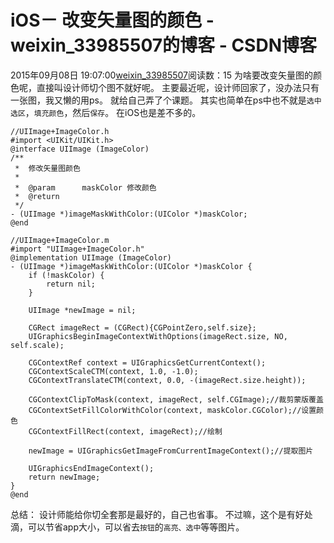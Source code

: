 # iOS－ 改变矢量图的颜色 - weixin_33985507的博客 - CSDN博客
2015年09月08日 19:07:00[weixin_33985507](https://me.csdn.net/weixin_33985507)阅读数：15
为啥要改变矢量图的颜色呢，直接叫设计师切个图不就好呢。
主要最近呢，设计师回家了，没办法只有一张图，我又懒的用ps。
就给自己弄了个课题。
其实也简单在ps中也不就是`选中选区`，`填充颜色`，然后`保存`。
在iOS也是差不多的。
```
//UIImage+ImageColor.h
#import <UIKit/UIKit.h>
@interface UIImage (ImageColor)
/**
 *  修改矢量图颜色
 *
 *  @param      maskColor 修改颜色
 *  @return
 */
- (UIImage *)imageMaskWithColor:(UIColor *)maskColor;
@end
```
```
//UIImage+ImageColor.m
#import "UIImage+ImageColor.h"
@implementation UIImage (ImageColor)
- (UIImage *)imageMaskWithColor:(UIColor *)maskColor {
    if (!maskColor) {
        return nil;
    }
    
    UIImage *newImage = nil;
    
    CGRect imageRect = (CGRect){CGPointZero,self.size};
    UIGraphicsBeginImageContextWithOptions(imageRect.size, NO, self.scale);
    
    CGContextRef context = UIGraphicsGetCurrentContext();
    CGContextScaleCTM(context, 1.0, -1.0);
    CGContextTranslateCTM(context, 0.0, -(imageRect.size.height));
   
    CGContextClipToMask(context, imageRect, self.CGImage);//裁剪蒙版覆盖
    CGContextSetFillColorWithColor(context, maskColor.CGColor);//设置颜色
    CGContextFillRect(context, imageRect);//绘制
    
    newImage = UIGraphicsGetImageFromCurrentImageContext();//提取图片
    
    UIGraphicsEndImageContext();
    return newImage;
}
@end
```
总结：
设计师能给你切全套那是最好的，自己也省事。
不过嘛，这个是有好处滴，可以节省app大小，可以省去`按钮`的`高亮、选中`等等图片。

